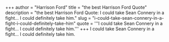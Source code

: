 +++
author = "Harrison Ford"
title = "the best Harrison Ford Quote"
description = "the best Harrison Ford Quote: I could take Sean Connery in a fight... I could definitely take him."
slug = "i-could-take-sean-connery-in-a-fight-i-could-definitely-take-him"
quote = '''I could take Sean Connery in a fight... I could definitely take him.'''
+++
I could take Sean Connery in a fight... I could definitely take him.
